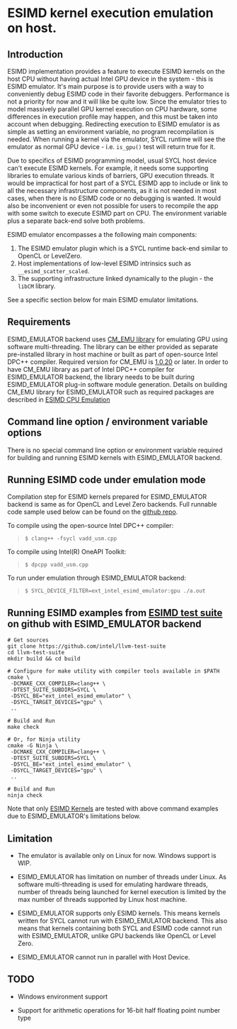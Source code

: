 # ESIMD kernel execution emulation on host.

## Introduction

ESIMD implementation provides a feature to execute ESIMD kernels on the host
CPU without having actual Intel GPU device in the system - this is ESIMD emulator.
It's main purpose is to provide users with a way to conveniently debug ESIMD code
in their favorite debuggers. Performance is not a priority for now and it will like be quite
low. Since the emulator tries to model massively parallel GPU kernel execution on CPU
hardware, some differences in execution profile may happen, and this must be taken
into account when debugging. Redirecting execution to ESIMD emulator is as simple as
setting an environment variable, no program recompilation is needed. When running a
kernel via the emulator, SYCL runtime will see the emulator as normal GPU device - i.e.
`is_gpu()` test will return true for it.

Due to specifics of ESIMD programming model, usual SYCL host device can't execute
ESIMD kernels. For example, it needs some supporting libraries to emulate various kinds
of barriers, GPU execution threads. It would be impractical for host part of a SYCL ESIMD
app to include or link to all the necessary infrastructure components, as it is not needed
in most cases, when there is no ESIMD code or no debugging is wanted. It would also be
inconvenient or even not possible for users to recompile the app with some switch to
execute ESIMD part on CPU. The environment variable plus a separate back-end solve
both problems. 

ESIMD emulator encompasses a the following main components:
1) The ESIMD emulator plugin which is a SYCL runtime back-end similar to OpenCL or
LevelZero.
2) Host implementations of low-level ESIMD intrinsics such as `__esimd_scatter_scaled`.
3) The supporting infrastructure linked dynamically to the plugin - the `libCM` library.

See a specific section below for main ESIMD emulator limitations.

## Requirements

ESIMD_EMULATOR backend uses [CM_EMU
library](https://github.com/intel/cm-cpu-emulation) for emulating GPU
using software multi-threading. The library can be either provided as
separate pre-installed library in host machine or built as part of
open-source Intel DPC++ compiler. Required version for CM_EMU is
[1.0.20](https://github.com/intel/cm-cpu-emulation/releases/tag/v2022-02-11)
or later. In order to have CM_EMU library as part of Intel DPC++
compiler for ESIMD_EMULATOR backend, the library needs to be built
during ESIMD_EMULATOR plug-in software module generation. Details on
building CM_EMU library for ESIMD_EMULATOR such as required packages
are described in [ESIMD CPU Emulation](https://github.com/intel/llvm/blob/sycl/sycl/doc/GetStartedGuide.md#build-dpc-toolchain-with-support-for-esimd-cpu-emulation)

## Command line option / environment variable options

There is no special command line option or environment variable
required for building and running ESIMD kernels with ESIMD_EMULATOR
backend.

## Running ESIMD code under emulation mode

Compilation step for ESIMD kernels prepared for ESIMD_EMULATOR backend
is same as for OpenCL and Level Zero backends. Full runnable code
sample used below can be found on the [github
repo](https://github.com/intel/llvm-test-suite/blob/intel/SYCL/ESIMD/vadd_usm.cpp).

To compile using the open-source Intel DPC++ compiler:
> `$ clang++ -fsycl vadd_usm.cpp`

To compile using Intel(R) OneAPI Toolkit:
> `$ dpcpp vadd_usm.cpp`

To run under emulation through ESIMD_EMULATOR backend:
> `$ SYCL_DEVICE_FILTER=ext_intel_esimd_emulator:gpu ./a.out`

## Running ESIMD examples from [ESIMD test suite](https://github.com/intel/llvm-test-suite/tree/intel/SYCL/ESIMD) on github with ESIMD_EMULATOR backend

```
# Get sources
git clone https://github.com/intel/llvm-test-suite
cd llvm-test-suite
mkdir build && cd build

# Configure for make utility with compiler tools available in $PATH
cmake \
 -DCMAKE_CXX_COMPILER=clang++ \
 -DTEST_SUITE_SUBDIRS=SYCL \
 -DSYCL_BE="ext_intel_esimd_emulator" \
 -DSYCL_TARGET_DEVICES="gpu" \
 ..

# Build and Run
make check

# Or, for Ninja utility
cmake -G Ninja \
 -DCMAKE_CXX_COMPILER=clang++ \
 -DTEST_SUITE_SUBDIRS=SYCL \
 -DSYCL_BE="ext_intel_esimd_emulator" \
 -DSYCL_TARGET_DEVICES="gpu" \
 ..

# Build and Run
ninja check

```

Note that only [ESIMD Kernels](https://github.com/intel/llvm-test-suite/tree/intel/SYCL/ESIMD) are
tested with above command examples due to ESIMD_EMULATOR's limitations
below.

## Limitation
- The emulator is available only on Linux for now. Windows support is WIP.
- ESIMD_EMULATOR has limitation on number of threads under Linux. As
software multi-threading is used for emulating hardware threads,
number of threads being launched for kernel execution is limited by
the max number of threads supported by Linux host machine.

- ESIMD_EMULATOR supports only ESIMD kernels. This means kernels
written for SYCL cannot run with ESIMD_EMULATOR backend. This also
means that kernels containing both SYCL and ESIMD code cannot run with
ESIMD_EMULATOR, unlike GPU backends like OpenCL or Level Zero.

- ESIMD_EMULATOR cannot run in parallel with Host Device.

## TODO

- Windows environment support

- Support for arithmetic operations for 16-bit half floating point
number type
